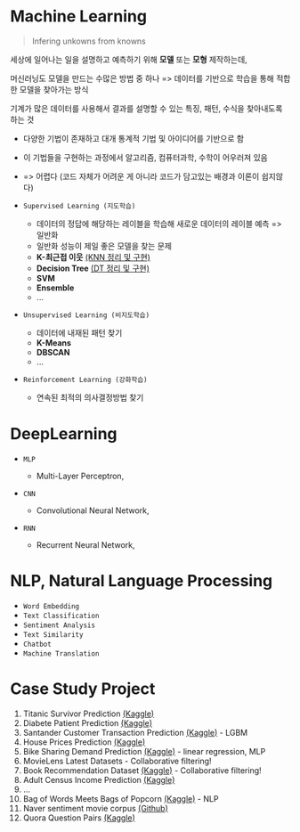 # Machine Learning

> Infering unkowns from knowns

세상에 일어나는 일을 설명하고 예측하기 위해 **모델** 또는 **모형** 제작하는데,

머신러닝도 모델을 만드는 수많은 방법 중 하나
=> 데이터를 기반으로 학습을 통해 적합한 모델을 찾아가는 방식

기계가 많은 데이터를 사용해서 결과를 설명할 수 있는 특징, 패턴, 수식을 찾아내도록 하는 것

- 다양한 기법이 존재하고 대개 통계적 기법 및 아이디어를 기반으로 함
- 이 기법들을 구현하는 과정에서 알고리즘, 컴퓨터과학, 수학이 어우러져 있음
- => 어렵다 (코드 자체가 어려운 게 아니라 코드가 담고있는 배경과 이론이 쉽지않다)
- ``Supervised Learning (지도학습)``
  - 데이터의 정답에 해당하는 레이블을 학습해 새로운 데이터의 레이블 예측 => 일반화
  - 일반화 성능이 제일 좋은 모델을 찾는 문제
  - **K-최근접 이웃** [(KNN 정리 및 구현)](https://github.com/plibi/Machine-Learning/blob/master/KNN.ipynb)
  - **Decision Tree** [(DT 정리 및 구현)](https://github.com/plibi/Machine-Learning/blob/master/DecisionTree.ipynb)
  - **SVM**
  - **Ensemble**
  - ...
  
- ``Unsupervised Learning (비지도학습)``
  - 데이터에 내재된 패턴 찾기
  - **K-Means**
  - **DBSCAN**
  - ...

- ``Reinforcement Learning (강화학습)``
  - 연속된 최적의 의사결정방법 찾기


# DeepLearning

- ``MLP``
  
  - Multi-Layer Perceptron, 

- ``CNN``
  
  - Convolutional Neural Network, 

- ``RNN``
  
  - Recurrent Neural Network, 

# NLP, Natural Language Processing

- ``Word Embedding``
- ``Text Classification``
- ``Sentiment Analysis``
- ``Text Similarity``
- ``Chatbot``
- ``Machine Translation``

# Case Study Project

1. Titanic Survivor Prediction [(Kaggle)](https://www.kaggle.com/c/titanic)
2. Diabete Patient Prediction [(Kaggle)](https://www.kaggle.com/uciml/pima-indians-diabetes-database)
3. Santander Customer Transaction Prediction [(Kaggle)](https://www.kaggle.com/c/santander-customer-transaction-prediction/) - LGBM
4. House Prices Prediction [(Kaggle)](https://www.kaggle.com/c/house-prices-advanced-regression-techniques/overview)
5. Bike Sharing Demand Prediction [(Kaggle)](https://www.kaggle.com/c/bike-sharing-demand/) - linear regression, MLP
6. MovieLens Latest Datasets - Collaborative filtering!
7. Book Recommendation Dataset [(Kaggle)](https://www.kaggle.com/arashnic/book-recommendation-dataset) - Collaborative filtering!
8. Adult Census Income Prediction [(Kaggle)](https://www.kaggle.com/uciml/adult-census-income)
9. ...
10. Bag of Words Meets Bags of Popcorn [(Kaggle)](https://www.kaggle.com/c/word2vec-nlp-tutorial/data) - NLP
11. Naver sentiment movie corpus [(Github)](https://github.com/e9t/nsmc)
12. Quora Question Pairs [(Kaggle)]()
